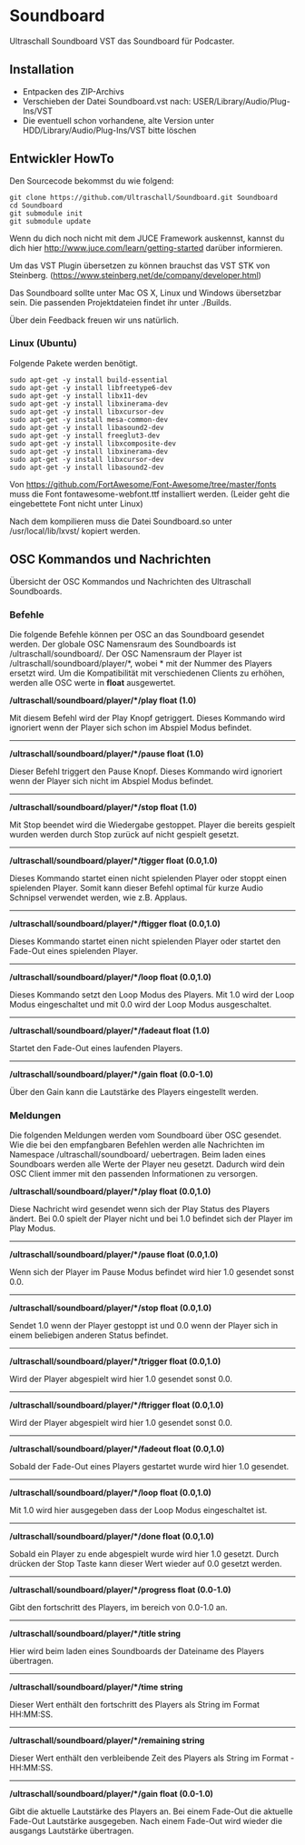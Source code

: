 Soundboard
==========

Ultraschall Soundboard VST das Soundboard für Podcaster.

## Installation

- Entpacken des ZIP-Archivs
- Verschieben der Datei Soundboard.vst nach: USER/Library/Audio/Plug-Ins/VST
- Die eventuell schon vorhandene, alte Version unter HDD/Library/Audio/Plug-Ins/VST bitte löschen

## Entwickler HowTo

Den Sourcecode bekommst du wie folgend:
```
git clone https://github.com/Ultraschall/Soundboard.git Soundboard
cd Soundboard
git submodule init 
git submodule update
```

Wenn du dich noch nicht mit dem JUCE Framework auskennst, kannst du dich hier http://www.juce.com/learn/getting-started darüber informieren.

Um das VST Plugin übersetzen zu können brauchst das VST STK von Steinberg. (https://www.steinberg.net/de/company/developer.html)

Das Soundboard sollte unter Mac OS X, Linux und Windows übersetzbar sein. Die passenden Projektdateien findet ihr unter ./Builds.

Über dein Feedback freuen wir uns natürlich.

### Linux (Ubuntu)

Folgende Pakete werden benötigt.
```
sudo apt-get -y install build-essential
sudo apt-get -y install libfreetype6-dev
sudo apt-get -y install libx11-dev
sudo apt-get -y install libxinerama-dev
sudo apt-get -y install libxcursor-dev
sudo apt-get -y install mesa-common-dev
sudo apt-get -y install libasound2-dev
sudo apt-get -y install freeglut3-dev
sudo apt-get -y install libxcomposite-dev 
sudo apt-get -y install libxinerama-dev
sudo apt-get -y install libxcursor-dev
sudo apt-get -y install libasound2-dev
```

Von https://github.com/FortAwesome/Font-Awesome/tree/master/fonts muss die Font fontawesome-webfont.ttf installiert werden. (Leider geht die eingebettete Font nicht unter Linux)

Nach dem kompilieren muss die Datei Soundboard.so unter /usr/local/lib/lxvst/ kopiert werden.

## OSC Kommandos und Nachrichten
Übersicht der OSC Kommandos und Nachrichten des Ultraschall Soundboards.

### Befehle
Die folgende Befehle können per OSC an das Soundboard gesendet werden. Der globale OSC Namensraum des Soundboards ist /ultraschall/soundboard/. Der OSC Namensraum der Player ist /ultraschall/soundboard/player/\*, wobei \* mit der Nummer des Players ersetzt wird. Um die Kompatibilität mit verschiedenen Clients zu erhöhen, werden alle OSC werte in **float** ausgewertet.

**/ultraschall/soundboard/player/*/play float (1.0)**

Mit diesem Befehl wird der Play Knopf getriggert. Dieses Kommando wird ignoriert wenn der Player sich schon im Abspiel Modus befindet.

___
**/ultraschall/soundboard/player/*/pause float (1.0)**

Dieser Befehl triggert den Pause Knopf. Dieses Kommando wird ignoriert wenn der Player sich nicht im Abspiel Modus befindet.

___
**/ultraschall/soundboard/player/*/stop float (1.0)**

Mit Stop beendet wird die Wiedergabe gestoppet. Player die bereits gespielt wurden werden durch Stop zurück auf nicht gespielt gesetzt.

___
**/ultraschall/soundboard/player/*/tigger float (0.0,1.0)**

Dieses Kommando startet einen nicht spielenden Player oder stoppt einen spielenden Player. Somit kann dieser Befehl optimal für kurze Audio Schnipsel verwendet werden, wie z.B. Applaus.

___
**/ultraschall/soundboard/player/*/ftigger float (0.0,1.0)**

Dieses Kommando startet einen nicht spielenden Player oder startet den Fade-Out eines spielenden Player.

___
**/ultraschall/soundboard/player/*/loop float (0.0,1.0)**

Dieses Kommando setzt den Loop Modus des Players. Mit 1.0 wird der Loop Modus eingeschaltet und mit 0.0 wird der Loop Modus ausgeschaltet.

___
**/ultraschall/soundboard/player/*/fadeaut float (1.0)**

Startet den Fade-Out eines laufenden Players.

___
**/ultraschall/soundboard/player/*/gain float (0.0-1.0)**

Über den Gain kann die Lautstärke des Players eingestellt werden.


### Meldungen
Die folgenden Meldungen werden vom Soundboard über OSC gesendet. Wie die bei den empfangbaren Befehlen werden alle Nachrichten im Namespace /ultraschall/soundboard/ uebertragen. Beim laden eines Soundboars werden alle Werte der Player neu gesetzt. Dadurch wird dein OSC Client immer mit den passenden Informationen zu versorgen.

**/ultraschall/soundboard/player/*/play float (0.0,1.0)**

Diese Nachricht wird gesendet wenn sich der Play Status des Players ändert. Bei 0.0 spielt der Player nicht und bei 1.0 befindet sich der Player im Play Modus.

___
**/ultraschall/soundboard/player/*/pause float (0.0,1.0)**

Wenn sich der Player im Pause Modus befindet wird hier 1.0 gesendet sonst 0.0.

___
**/ultraschall/soundboard/player/*/stop float (0.0,1.0)**

Sendet 1.0 wenn der Player gestoppt ist und 0.0 wenn der Player sich in einem beliebigen anderen Status befindet.

___
**/ultraschall/soundboard/player/*/trigger float (0.0,1.0)**

Wird der Player abgespielt wird hier 1.0 gesendet sonst 0.0.

___
**/ultraschall/soundboard/player/*/ftrigger float (0.0,1.0)**

Wird der Player abgespielt wird hier 1.0 gesendet sonst 0.0.

___
**/ultraschall/soundboard/player/*/fadeout float (0.0,1.0)**

Sobald der Fade-Out eines Players gestartet wurde wird hier 1.0 gesendet.

___
**/ultraschall/soundboard/player/*/loop float (0.0,1.0)**

Mit 1.0 wird hier ausgegeben dass der Loop Modus eingeschaltet ist.

___
**/ultraschall/soundboard/player/*/done float (0.0,1.0)**

Sobald ein Player zu ende abgespielt wurde wird hier 1.0 gesetzt. Durch drücken der Stop Taste kann dieser Wert wieder auf 0.0 gesetzt werden.

___
**/ultraschall/soundboard/player/*/progress float (0.0-1.0)**

Gibt den fortschritt des Players, im bereich von 0.0-1.0 an.

___
**/ultraschall/soundboard/player/*/title string**

Hier wird beim laden eines Soundboards der Dateiname des Players übertragen.

___
**/ultraschall/soundboard/player/*/time string**

Dieser Wert enthält den fortschritt des Players als String im Format HH:MM:SS.

___
**/ultraschall/soundboard/player/*/remaining string**

Dieser Wert enthält den verbleibende Zeit des Players als String im Format -HH:MM:SS.

___
**/ultraschall/soundboard/player/*/gain float (0.0-1.0)**

Gibt die aktuelle Lautstärke des Players an. Bei einem Fade-Out die aktuelle Fade-Out Lautstärke ausgegeben. Nach einem Fade-Out wird wieder die ausgangs Lautstärke übertragen.
